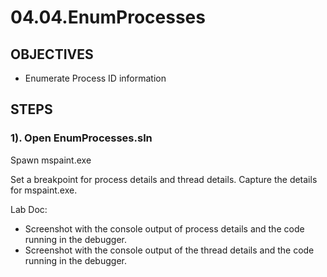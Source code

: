 # **04.04.EnumProcesses**

## **OBJECTIVES**

* Enumerate Process ID information

## **STEPS**

### **1). Open EnumProcesses.sln**

Spawn mspaint.exe

Set a breakpoint for process details and thread details. Capture the details for mspaint.exe.

Lab Doc:

* Screenshot with the console output of process details and the code running in the debugger.
* Screenshot with the console output of the thread details and the code running in the debugger.
